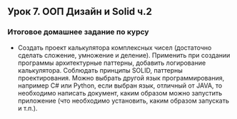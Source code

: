## Урок 7. ООП Дизайн и Solid ч.2
### Итоговое домашнее задание по курсу
* Создать проект калькулятора комплексных чисел
  (достаточно сделать сложение, умножение и деление).
  Применить при создании программы архитектурные паттерны,
  добавить логирование калькулятора. Соблюдать принципы SOLID,
  паттерны проектирования. Можно выбрать другой язык программирования,
  например C# или Python, если выбран язык, отличный от JAVA,
  то необходимо написать документ, каким образом можно запустить приложение
  (что необходимо установить, каким образом запускать и т.п.).
